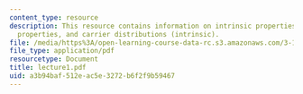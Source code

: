 ```yaml
---
content_type: resource
description: This resource contains information on intrinsic properties, extrinsic
  properties, and carrier distributions (intrinsic).
file: /media/https%3A/open-learning-course-data-rc.s3.amazonaws.com/3-15-electrical-optical-magnetic-materials-and-devices-fall-2006/a3b94baf512eac5e3272b6f2f9b59467_lecture1.pdf
file_type: application/pdf
resourcetype: Document
title: lecture1.pdf
uid: a3b94baf-512e-ac5e-3272-b6f2f9b59467
---
```

